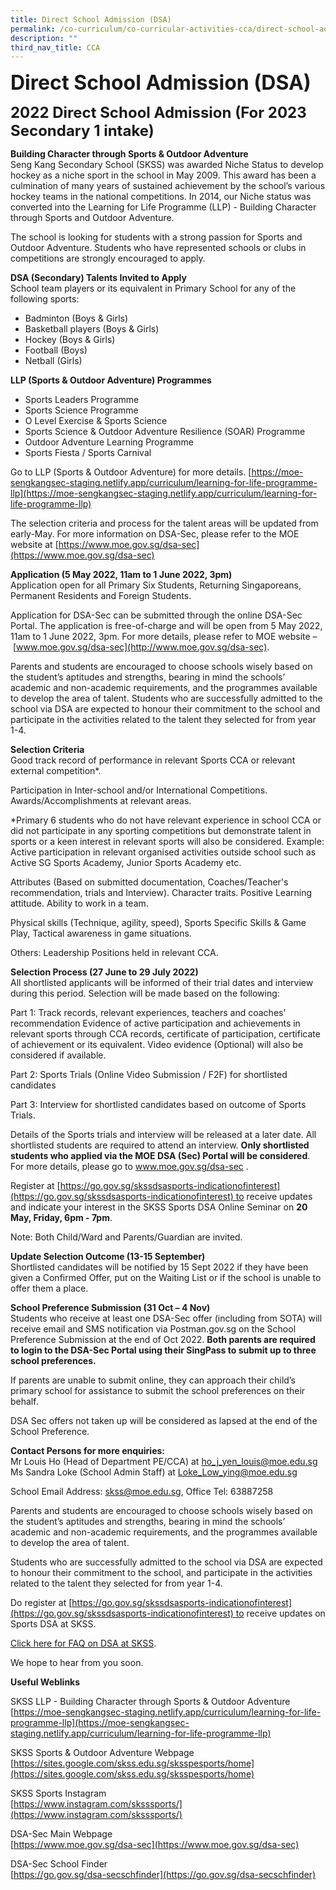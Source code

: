 ```yaml
---
title: Direct School Admission (DSA)
permalink: /co-curriculum/co-curricular-activities-cca/direct-school-admission-dsa/
description: ""
third_nav_title: CCA
---
```



**<font size=6>Direct School Admission (DSA)</font>**<br>

**<font size=5>2022 Direct School Admission (For 2023 Secondary 1 intake)</font>**<br>

**Building Character through Sports & Outdoor Adventure**<br>
Seng Kang Secondary School (SKSS) was awarded Niche Status to develop hockey as a niche sport in the school in May 2009. This award has been a culmination of many years of sustained achievement by the school’s various hockey teams in the national competitions. In 2014, our Niche status was converted into the Learning for Life Programme (LLP) - Building Character through Sports and Outdoor Adventure.

The school is looking for students with a strong passion for Sports and Outdoor Adventure. Students who have represented schools or clubs in competitions are strongly encouraged to apply.

**DSA (Secondary) Talents Invited to Apply**<br>
School team players or its equivalent in Primary School for any of the following sports:

*   Badminton (Boys & Girls)
*   Basketball players (Boys & Girls)
*   Hockey (Boys & Girls)
*   Football (Boys)
*   Netball (Girls)

**LLP (Sports & Outdoor Adventure) Programmes**        

*   Sports Leaders Programme
*   Sports Science Programme
*   O Level Exercise & Sports Science
*   Sports Science & Outdoor Adventure Resilience (SOAR) Programme
*   Outdoor Adventure Learning Programme
*   Sports Fiesta / Sports Carnival

Go to LLP (Sports & Outdoor Adventure) for more details. [https://moe-sengkangsec-staging.netlify.app/curriculum/learning-for-life-programme-llp](https://moe-sengkangsec-staging.netlify.app/curriculum/learning-for-life-programme-llp)

The selection criteria and process for the talent areas will be updated from early-May. For more information on DSA-Sec, please refer to the MOE website at [https://www.moe.gov.sg/dsa-sec](https://www.moe.gov.sg/dsa-sec)

  

**Application (5 May 2022, 11am to 1 June 2022, 3pm)**<br>
Application open for all Primary Six Students, Returning Singaporeans, Permanent Residents and Foreign Students.

Application for DSA-Sec can be submitted through the online DSA-Sec Portal. The application is free-of-charge and will be open from 5 May 2022, 11am to 1 June 2022, 3pm. For more details, please refer to MOE website – [www.moe.gov.sg/dsa-sec](http://www.moe.gov.sg/dsa-sec).

Parents and students are encouraged to choose schools wisely based on the student’s aptitudes and strengths, bearing in mind the schools’ academic and non-academic requirements, and the programmes available to develop the area of talent.
Students who are successfully admitted to the school via DSA are expected to honour their commitment to the school and participate in the activities related to the talent they selected for from year 1-4. 

  
**Selection Criteria** <br>
Good track record of performance in relevant Sports CCA or relevant external competition\*.

  

Participation in Inter-school and/or International Competitions. Awards/Accomplishments at relevant areas.

  

\*Primary 6 students who do not have relevant experience in school CCA or did not participate in any sporting competitions but demonstrate talent in sports or a keen interest in relevant sports will also be considered. Example: Active participation in relevant organised activities outside school such as Active SG Sports Academy, Junior Sports Academy etc.

  

Attributes (Based on submitted documentation, Coaches/Teacher's recommendation, trials and Interview). Character traits. Positive Learning attitude. Ability to work in a team.

  

Physical skills (Technique, agility, speed), Sports Specific Skills & Game Play, Tactical awareness in game situations.

  

Others: Leadership Positions held in relevant CCA.

**Selection Process (27 June to 29 July 2022)**<br>
All shortlisted applicants will be informed of their trial dates and interview during this period. Selection will be made based on the following:

  

Part 1: Track records, relevant experiences, teachers and coaches' recommendation Evidence of active participation and achievements in relevant sports through CCA records, certificate of participation, certificate of achievement or its equivalent. Video evidence (Optional) will also be considered if available. 

  

Part 2: Sports Trials (Online Video Submission / F2F) for shortlisted candidates 

Part 3: Interview for shortlisted candidates based on outcome of Sports Trials. 

  

Details of the Sports trials and interview will be released at a later date. All shortlisted students are required to attend an interview. **Only shortlisted students who applied via the MOE DSA (Sec) Portal will be considered**. For more details, please go to www.moe.gov.sg/dsa-sec . 


Register at [https://go.gov.sg/skssdsasports-indicationofinterest](https://go.gov.sg/skssdsasports-indicationofinterest) to receive updates and indicate your interest in the SKSS Sports DSA Online Seminar on **20 May, Friday, 6pm - 7pm**.

  

Note: Both Child/Ward and Parents/Guardian are invited.  

  

**Update Selection Outcome (13-15 September)**<br>
Shortlisted candidates will be notified by 15 Sept 2022 if they have been given a Confirmed Offer, put on the Waiting List or if the school is unable to offer them a place.

  

**School Preference Submission (31 Oct – 4 Nov)**<br>
Students who receive at least one DSA-Sec offer (including from SOTA) will receive email and SMS notification via Postman.gov.sg on the School Preference Submission at the end of Oct 2022. **Both parents are required to login to the DSA-Sec Portal using their SingPass to submit up to three school preferences.** 

  

If parents are unable to submit online, they can approach their child’s primary school for assistance to submit the school preferences on their behalf. 

  

DSA Sec offers not taken up will be considered as lapsed at the end of the School Preference.

  

**Contact Persons for more enquiries:**<br>
Mr Louis Ho (Head of Department PE/CCA) at [ho\_j\_yen\_louis@moe.edu.sg](mailto:ho_j_yen_louis@moe.edu.sg)  <br>
Ms Sandra Loke (School Admin Staff) at [Loke\_Low\_ying@moe.edu.sg](mailto:Loke_Low_ying@moe.edu.sg)

School Email Address: [skss@moe.edu.sg](mailto:skss@moe.edu.sg), Office Tel: 63887258

  

Parents and students are encouraged to choose schools wisely based on the student’s aptitudes and strengths, bearing in mind the schools’ academic and non-academic requirements, and the programmes available to develop the area of talent.

  

Students who are successfully admitted to the school via DSA are expected to honour their commitment to the school, and participate in the activities related to the talent they selected for from year 1-4. 

  

Do register at [https://go.gov.sg/skssdsasports-indicationofinterest](https://go.gov.sg/skssdsasports-indicationofinterest) to receive updates on Sports DSA at SKSS. 

  

[Click here for FAQ on DSA at SKSS](/files/CCA/Frequently%20Asked%20Question%20DSA.pdf). 

  

We hope to hear from you soon. 

  

**Useful Weblinks**


SKSS LLP - Building Character through Sports & Outdoor Adventure<br>
[https://moe-sengkangsec-staging.netlify.app/curriculum/learning-for-life-programme-llp](https://moe-sengkangsec-staging.netlify.app/curriculum/learning-for-life-programme-llp)

  

SKSS Sports & Outdoor Adventure Webpage<br>
[https://sites.google.com/skss.edu.sg/sksspesports/home](https://sites.google.com/skss.edu.sg/sksspesports/home)

  

SKSS Sports Instagram<br>
[https://www.instagram.com/sksssports/](https://www.instagram.com/sksssports/)

  

DSA-Sec Main Webpage<br>
[https://www.moe.gov.sg/dsa-sec](https://www.moe.gov.sg/dsa-sec)

  

DSA-Sec School Finder<br>
[https://go.gov.sg/dsa-secschfinder](https://go.gov.sg/dsa-secschfinder)